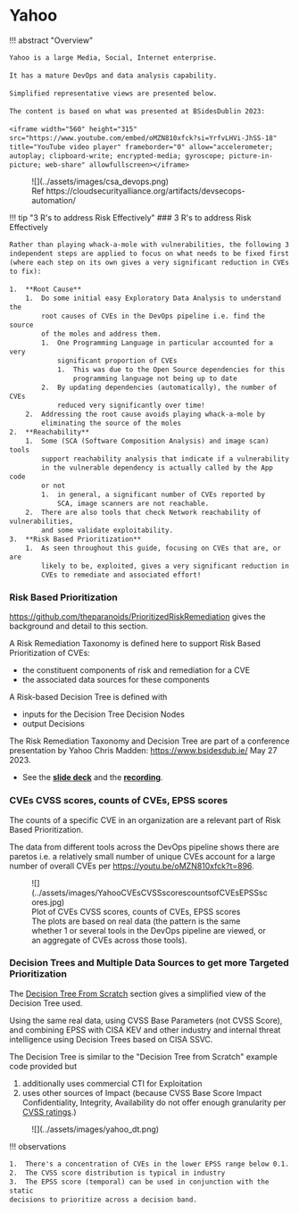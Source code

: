 # Yahoo

!!! abstract "Overview"

    Yahoo is a large Media, Social, Internet enterprise.

    It has a mature DevOps and data analysis capability.

    Simplified representative views are presented below.

    The content is based on what was presented at BSidesDublin 2023:

    <iframe width="560" height="315" src="https://www.youtube.com/embed/oMZN810xfck?si=YrfvLHVi-JhSS-18" title="YouTube video player" frameborder="0" allow="accelerometer; autoplay; clipboard-write; encrypted-media; gyroscope; picture-in-picture; web-share" allowfullscreen></iframe>



<figure markdown>
  ![](../assets/images/csa_devops.png)
  <figcaption>Ref https://cloudsecurityalliance.org/artifacts/devsecops-automation/ </figcaption>
</figure>
  

!!! tip "3 R's to address Risk Effectively"
    ### 3 R's to address Risk Effectively

    Rather than playing whack-a-mole with vulnerabilities, the following 3
    independent steps are applied to focus on what needs to be fixed first
    (where each step on its own gives a very significant reduction in CVEs
    to fix):

    1.  **Root Cause**
        1.  Do some initial easy Exploratory Data Analysis to understand the
            root causes of CVEs in the DevOps pipeline i.e. find the source
            of the moles and address them. 
            1.  One Programming Language in particular accounted for a very
                significant proportion of CVEs
                1.  This was due to the Open Source dependencies for this
                    programming language not being up to date
            2.  By updating dependencies (automatically), the number of CVEs
                reduced very significantly over time!
        2.  Addressing the root cause avoids playing whack-a-mole by
            eliminating the source of the moles
    2.  **Reachability**
        1.  Some (SCA (Software Composition Analysis) and image scan) tools
            support reachability analysis that indicate if a vulnerability
            in the vulnerable dependency is actually called by the App code
            or not
            1.  in general, a significant number of CVEs reported by
                SCA, image scanners are not reachable.
        2.  There are also tools that check Network reachability of vulnerabilities, 
            and some validate exploitability.
    3.  **Risk Based Prioritization**
        1.  As seen throughout this guide, focusing on CVEs that are, or are
            likely to be, exploited, gives a very significant reduction in
            CVEs to remediate and associated effort!

  

### **Risk Based Prioritization**

<a href="https://github.com/theparanoids/PrioritizedRiskRemediation"
rel="nofollow">https://github.com/theparanoids/PrioritizedRiskRemediation</a>
gives the background and detail to this section.

A Risk Remediation Taxonomy is defined here to support Risk Based
Prioritization of CVEs:

-   the constituent components of risk and remediation for a CVE
-   the associated data sources for these components

A Risk-based Decision Tree is defined with

-   inputs for the Decision Tree Decision Nodes
-   output Decisions

The Risk Remediation Taxonomy and Decision Tree are part of a conference
presentation by Yahoo Chris
Madden: <a href="https://www.bsidesdub.ie/" rel="nofollow"
style="text-decoration: underline;">https://www.bsidesdub.ie/</a> May 27
2023.

-   See the <a
    href="https://github.com/theparanoids/PrioritizedRiskRemediation/blob/main/BSidesVulnerabilityScoring_YahooParanoidsProdSec.pdf"
    rel="nofollow" style="text-decoration: underline;"><strong>slide
    deck</strong></a> and
    the <a href="https://www.youtube.com/watch?v=oMZN810xfck" rel="nofollow"
    style="text-decoration: underline;"><strong>recording</strong></a>.

  

  

### CVEs CVSS scores, counts of CVEs, EPSS scores

The counts of a specific CVE in an organization are a relevant part of
Risk Based Prioritization.

The data from different tools across the DevOps pipeline shows there are
paretos i.e. a relatively small number of unique CVEs account for a
large number of overall CVEs per
<a href="https://youtu.be/oMZN810xfck?t=896"
rel="nofollow">https://youtu.be/oMZN810xfck?t=896</a>.

  
<figure markdown>
  ![](../assets/images/YahooCVEsCVSSscorescountsofCVEsEPSSscores.jpg)
  <figcaption> Plot of CVEs CVSS scores, counts of CVEs, EPSS scores <br>The plots are based on real data (the pattern is the same whether 1 or several tools in the DevOps pipeline are viewed, or an aggregate of CVEs across those tools).
</figcaption>
</figure>
  
  




  

### Decision Trees and Multiple Data Sources to get more Targeted Prioritization

The [Decision Tree From Scratch](../ssvc/decision_trees_from_scratch.md) section gives a simplified view of the Decision Tree used.

Using the same real data, using CVSS Base Parameters (not CVSS Score),
and combining EPSS with CISA KEV and other industry and internal threat
intelligence using Decision Trees based on CISA SSVC.

The Decision Tree is similar to the "Decision Tree from Scratch" example
code provided but

1.  additionally uses commercial CTI for Exploitation
2.  uses other sources of Impact (because CVSS Base Score Impact
    Confidentiality, Integrity, Availability do not offer enough
     granularity per [CVSS ratings](../cvss/CVSS.md).)

<figure markdown>
  ![](../assets/images/yahoo_dt.png)
  <figcaption> 
</figcaption>
</figure>

!!! observations

    1.  There's a concentration of CVEs in the lower EPSS range below 0.1.
    2.  The CVSS score distribution is typical in industry
    3.  The EPSS score (temporal) can be used in conjunction with the static
    decisions to prioritize across a decision band.
